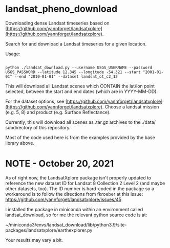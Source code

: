 # landsat_pheno_download

Downloading dense Landsat timeseries based on [https://github.com/yannforget/landsatxplore](https://github.com/yannforget/landsatxplore).

Search for and download a Landsat timeseries for a given location.

Usage: 

```

python ./landsat_download.py --username USGS_USERNAME --password USGS_PASSWORD --latitude 12.345 --longitude -54.321 --start "2001-01-01" --end "2010-01-01" --dataset landsat_ot_c2_12

```

This will download all Landsat scenes which CONTAIN the lat/lon point selected, between the start and end dates (which are in YYYY-MM-DD). 

For the dataset options, see [https://github.com/yannforget/landsatxplore](https://github.com/yannforget/landsatxplore). Choose a landsat mission (e.g. 5, 8) and product (e.g. Surface Reflectance). 

Currently, this will download all scenes as .tar.gz archives to the ./data/ subdirectory of this repository. 

Most of the code used here is from the examples provided by the base library above. 

# NOTE - October 20, 2021

As of right now, the LandsatXplore package isn't properly updated to reference the new dataset ID for Landsat 8 Collection 2 Level 2 (and maybe other datasets, too). The ID number is hard-coded in the package so a workaround is to follow the directions from fkroeber at this issue: https://github.com/yannforget/landsatxplore/issues/45

I installed the package in miniconda within an environment called landsat_download, so for me the relevant python source code is at: 

~/miniconda3/envs/landsat_download/lib/python3.9/site-packages/landsatxplore/earthexplorer.py

Your results may vary a bit. 
